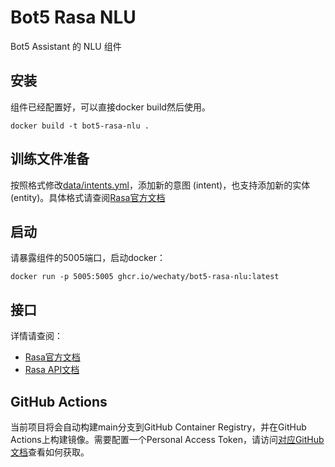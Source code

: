 # Bot5 Rasa NLU

Bot5 Assistant 的 NLU 组件

## 安装

组件已经配置好，可以直接docker build然后使用。

```shell
docker build -t bot5-rasa-nlu .
```

## 训练文件准备

按照格式修改[data/intents.yml](data/intents.yml)，添加新的意图 (intent)，也支持添加新的实体 (entity)。具体格式请查阅[Rasa官方文档](https://rasa.com/docs/rasa/2.x/training-data-format)

## 启动

请暴露组件的5005端口，启动docker：

```shell
docker run -p 5005:5005 ghcr.io/wechaty/bot5-rasa-nlu:latest
```

## 接口

详情请查阅：

- [Rasa官方文档](https://rasa.com/docs/rasa/2.x/nlu-only#running-an-nlu-server)
- [Rasa API文档](https://rasa.com/docs/rasa/pages/http-api#operation/parseModelMessage)

## GitHub Actions

当前项目将会自动构建main分支到GitHub Container Registry，并在GitHub Actions上构建镜像。需要配置一个Personal Access Token，请访问[对应GitHub文档](https://docs.github.com/en/packages/working-with-a-github-packages-registry/working-with-the-container-registry)查看如何获取。